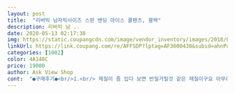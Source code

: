 ```yaml
---
layout: post 
title:  "리버빅 남자빅사이즈 스판 밴딩 아이스 쿨팬츠, 블랙" 
description: 리버빅 남 ..
date: 2020-05-13 02:17:38 
img: https://static.coupangcdn.com/image/vendor_inventory/images/2018/04/11/13/8/bf8a445d-224c-4e4a-9647-8ce3f7fbc35d.jpg 
linkUrl: https://link.coupang.com/re/AFFSDP?lptag=AF3600438&subid=ahnPublicAsk&pageKey=81144785&itemId=258894274&vendorItemId=3629217680&traceid=V0-113-ebbe843e9771a3dc 
categories: [1002] 
color: 4A148C 
price: 19000 
author: Ask View Shop 
cont:  "●구매후기●<br/>1.<br/> 제질이 좀 입다 보면 반질거릴것 같은 재질이구요 아무려도 가볍고 통풍성이 있는 재질이라서 속옷이 밝은 색이면 보일것 같습니다<br/>1.<br/>우선 가볍고 시원한 제질 이어서 무더운 날씨에도 시원하게 입을수 있을것 같습니다<br/>감사합니다:D<br/>꼭 가을 겨울 바지도 파셨으면 좋겠네용.<br/>  아빠 사드리게!!<br/>단점<br/>매일 4계절 긴팔 와이셔츠랑 긴 기지바지? 정장바지?  그런거만 입으세요.<br/>  그런데!!  이번에 수십년만에 가족여행을 갑니다!!  저희 장사때문에 비록 무박으로 가까운곳을 다녀오지만 계곡으로 다녀올생각이라 이 찌는듯함 무더위 그날 하루만이라도 진짜 편하게 입으셨으면 좋겠어서 신중하게 고르고 골라서 구매했어요.<br/><br/>먼저 제가 이상품 구매하자마자 배송 빨리 해주십사 하고 판매자님께 여러번 귀찮게 해드려서 정말 죄송해요.<br/><br/>반드시 재구매 하러 오겠습니다!!<br/>발목 부분을 밴딩처리 했다면 더 옷자체가 더 좋았을것으로 판단 됩니다<br/>사실 상품도 상품이지만 판매자님의 고객대응이 더 맘에 들어요ㅠ<br/>사이즈도 넉넉하고 하여 몸에 달라붙지도 않고<br/>스판 제질도 좋고 <br/>아빠가 너무 편하시다고 하시네요.<br/>  사진상에 티셔츠도 이번에 놀러가서 입으시라고 다른색으로 두장 사드린건데 저티도 편하신지 잘입고 계시고 이바지 엄청 편하시다고 모임가실때 입고 가셨어요.<br/><br/>아빠가 너무 편해 하시니까 수백만원짜리 그어떤것 보다(아.<br/>.<br/> 물론 그런옷은 없음)  가치 있고 즐거워요!!<br/>아빠께서 다른컬러도 원하셔서 판매자님께 문의 드렸는데 안타깝게 현재는 검정만 판매하신다고 친절하게 답변해주셔서 감사합니다!!<br/>아빠드릴껀데 싼거 주문했다고 생각하실수도 있는데,  저희아빠 옛날분이라 그런가 이것도 싫다 저것도 싫다  비싸고 좋은거 사드려도 이런거 왜샀냐 왜 물어보지도 않고 샀냐.<br/>.<br/> ㅋㅋㅋㅋㅋㅋ  타박하시기 일쑤라 맘에 안드신다고 안입으셨을따 다른사람 줘도 금액적으로 아깝지 않은선에서 괜찮은걸 찾아 구매했습니다.<br/><br/>입고 있어도 정말 가벼워서 적극 추천 합니다<br/>장점<br/>저 정말 배달음식이나 물건 주문할때 재촉 절대 안하는데 아빠 드리려고 구매한거라 좀 그렇게 됐어요.<br/><br/>저희 아빠께서 왕년엔 풍채 좋으시고 건강하시던 분인데 지금은 연세도 있으시고 오랜당뇨 합병증으로 피부가 너무너무 가려운 피부병을 앓고 계세요.<br/> (사진에도 긁고 계시네요.<br/>.<br/>) 피가 나고 피딱쟁이가 들러붙도록 긁으시는 바람에 반팔 반바지 그리고 밝은 옷은 안입으시게 된게 십수년이 됐어요.<br/><br/>제가 원래 구매센스는 좀 있는편인데 대박!!<br/>제조국이 국내라 만족 스럽고,  가격도 저렴하고,  박음질 탄탄 합니다!! 제가 박음질 사이에 두고 양쪽에서 당겨봤는데 깨끗하고 탄탄하게 잘돼있구요.<br/> 인터넷으로 물건 주문하면 실보풀 한두개라도 꼭 있는데 마감 너무 깨끗 해서 그런거 하나도 없어요.<br/> 제가 좋은물건 잘 받았거나 검수를 잘해주셔서 그랬거나 깨끗하게 생산 하셨거나겠죠?<br/>지난번 구매가 너무너무 만족스러웠습니다!! 물놀이도 잘 다녀왔고, 아빠가 엄청 편하게 잘 입고 계셔서 번갈아 입으시게 더 주문했어요!!<br/>판매자님께서 가을 겨울 바지도 취급하신 다면 전 무조건 살거에요.<br/><br/>하나 더 구매해서 번갈아 입으시게 해야겠어요!!<br/>" 
---
```

